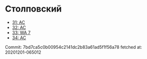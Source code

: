 # Столповский
- [31: AC](31.md)
- [32: AC](32.md)
- [33: WA 7](33.md)
- [34: AC](34.md)

Commit: 7bd7ca5c0b00954c2141dc2b83a61ad5f1f56a78
 fetched at: 20201201-065012
